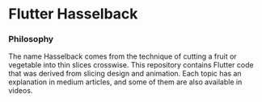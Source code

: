 # Flutter Hasselback

### Philosophy 
The name Hasselback comes from the technique of cutting a fruit or vegetable into thin slices crosswise. This repository contains Flutter code that was derived from slicing design and animation. Each topic has an explanation in medium articles, and some of them are also available in videos.

### 

